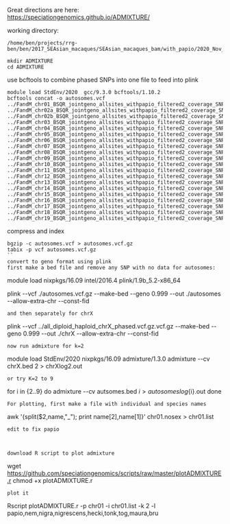 Great directions are here: https://speciationgenomics.github.io/ADMIXTURE/


working directory: 
```
/home/ben/projects/rrg-ben/ben/2017_SEAsian_macaques/SEAsian_macaques_bam/with_papio/2020_Nov_filtered_by_depth_3sigmas/final_data_including_sites_with_lots_of_missing_data
```

```
mkdir ADMIXTURE
cd ADMIXTURE
```
use bcftools to combine phased SNPs into one file to feed into plink
```
module load StdEnv/2020  gcc/9.3.0 bcftools/1.10.2
bcftools concat -o autosomes.vcf ../FandM_chr01_BSQR_jointgeno_allsites_withpapio_filtered2_coverage_SNPsonly.vcf.gz.phased.vcf.gz.vcf.gz ../FandM_chr02a_BSQR_jointgeno_allsites_withpapio_filtered2_coverage_SNPsonly.vcf.gz.phased.vcf.gz.vcf.gz ../FandM_chr02b_BSQR_jointgeno_allsites_withpapio_filtered2_coverage_SNPsonly.vcf.gz.phased.vcf.gz.vcf.gz ../FandM_chr03_BSQR_jointgeno_allsites_withpapio_filtered2_coverage_SNPsonly.vcf.gz.phased.vcf.gz.vcf.gz ../FandM_chr04_BSQR_jointgeno_allsites_withpapio_filtered2_coverage_SNPsonly.vcf.gz.phased.vcf.gz.vcf.gz ../FandM_chr05_BSQR_jointgeno_allsites_withpapio_filtered2_coverage_SNPsonly.vcf.gz.phased.vcf.gz.vcf.gz ../FandM_chr06_BSQR_jointgeno_allsites_withpapio_filtered2_coverage_SNPsonly.vcf.gz.phased.vcf.gz.vcf.gz ../FandM_chr07_BSQR_jointgeno_allsites_withpapio_filtered2_coverage_SNPsonly.vcf.gz.phased.vcf.gz.vcf.gz ../FandM_chr08_BSQR_jointgeno_allsites_withpapio_filtered2_coverage_SNPsonly.vcf.gz.phased.vcf.gz.vcf.gz ../FandM_chr09_BSQR_jointgeno_allsites_withpapio_filtered2_coverage_SNPsonly.vcf.gz.phased.vcf.gz.vcf.gz ../FandM_chr10_BSQR_jointgeno_allsites_withpapio_filtered2_coverage_SNPsonly.vcf.gz.phased.vcf.gz.vcf.gz ../FandM_chr11_BSQR_jointgeno_allsites_withpapio_filtered2_coverage_SNPsonly.vcf.gz.phased.vcf.gz.vcf.gz ../FandM_chr12_BSQR_jointgeno_allsites_withpapio_filtered2_coverage_SNPsonly.vcf.gz.phased.vcf.gz.vcf.gz ../FandM_chr13_BSQR_jointgeno_allsites_withpapio_filtered2_coverage_SNPsonly.vcf.gz.phased.vcf.gz.vcf.gz ../FandM_chr14_BSQR_jointgeno_allsites_withpapio_filtered2_coverage_SNPsonly.vcf.gz.phased.vcf.gz.vcf.gz ../FandM_chr15_BSQR_jointgeno_allsites_withpapio_filtered2_coverage_SNPsonly.vcf.gz.phased.vcf.gz.vcf.gz ../FandM_chr16_BSQR_jointgeno_allsites_withpapio_filtered2_coverage_SNPsonly.vcf.gz.phased.vcf.gz.vcf.gz ../FandM_chr17_BSQR_jointgeno_allsites_withpapio_filtered2_coverage_SNPsonly.vcf.gz.phased.vcf.gz.vcf.gz ../FandM_chr18_BSQR_jointgeno_allsites_withpapio_filtered2_coverage_SNPsonly.vcf.gz.phased.vcf.gz.vcf.gz ../FandM_chr19_BSQR_jointgeno_allsites_withpapio_filtered2_coverage_SNPsonly.vcf.gz.phased.vcf.gz.vcf.gz 
```
compress and index
```
bgzip -c autosomes.vcf > autosomes.vcf.gz
tabix -p vcf autosomes.vcf.gz
``
convert to geno format using plink
first make a bed file and remove any SNP with no data for autosomes:

```
module load nixpkgs/16.09  intel/2016.4 plink/1.9b_5.2-x86_64

plink --vcf ./autosomes.vcf.gz --make-bed --geno 0.999 --out ./autosomes --allow-extra-chr --const-fid
```
and then separately for chrX
```
plink --vcf ../all_diploid_haploid_chrX_phased.vcf.gz.vcf.gz --make-bed --geno 0.999 --out ./chrX --allow-extra-chr --const-fid
```
now run admixture for k=2
```
module load StdEnv/2020 nixpkgs/16.09 admixture/1.3.0
admixture --cv chrX.bed 2 > chrXlog2.out
```
or try K=2 to 9
```
for i in {2..9}
do
 admixture --cv autsomes.bed $i > autosomeslog${i}.out
done
```
For plotting, first make a file with individual and species names
```
awk '{split($2,name,"_"); print name[2],name[1]}' chr01.nosex > chr01.list
```
edit to fix papio



download R script to plot admixture 
```
wget https://github.com/speciationgenomics/scripts/raw/master/plotADMIXTURE.r
chmod +x plotADMIXTURE.r
```
plot it
```
Rscript plotADMIXTURE.r -p chr01 -i chr01.list -k 2 -l papio,nem,nigra,nigrescens,hecki,tonk,tog,maura,bru 
```
